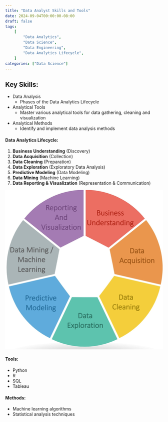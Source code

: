 ```yaml
---
title: "Data Analyst Skills and Tools"
date: 2024-09-04T00:00:00-08:00
draft: false
tags:
    [
        "Data Analytics",
        "Data Science",
        "Data Engineering",
        "Data Analytics Lifecycle",
    ]
categories: ["Data Science"]
---
```


## Key Skills:
- Data Analysis
    - Phases of the Data Analytics Lifecycle  
- Analytical Tools
    - Master various analytical tools for data gathering, cleaning and visualization
- Analytical Methods
    - Identify and implement data analysis methods 

#### Data Analytics Lifecycle:
1. **Business Understanding** (Discovery)
2. **Data Acquisition** (Collection)
3. **Data Cleaning** (Preparation)
4. **Data Exploration** (Exploratory Data Analysis)
5. **Predictive Modeling** (Data Modeling)
6. **Data Mining** (Machine Learning)
7. **Data Reporting & Visualization** (Representation & Communication)

![Data Analytics Lifecycle](/static/images/data-analytics-lifecycle.jpeg)


#### Tools: 
- Python
- R
- SQL
- Tableau

#### Methods:
- Machine learning algorithms
- Statistical analysis techniques 
